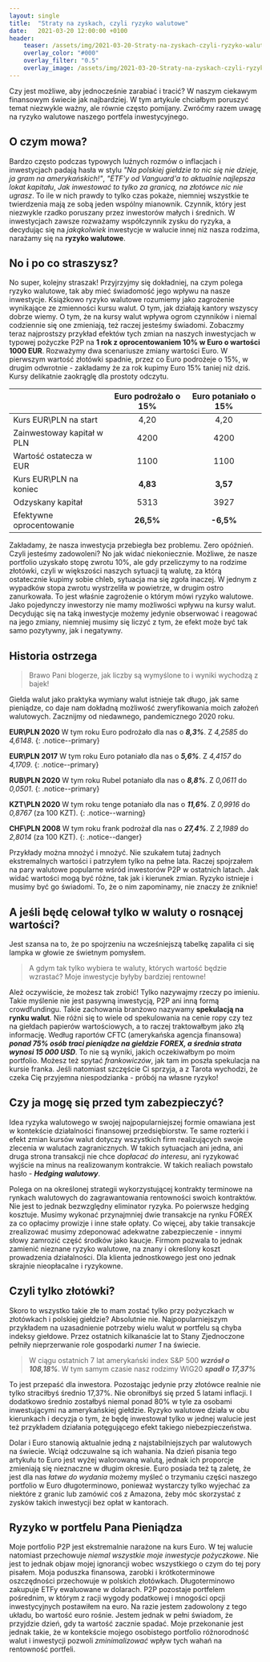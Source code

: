 ```yaml
---
layout: single
title:  "Straty na zyskach, czyli ryzyko walutowe"
date:   2021-03-20 12:00:00 +0100
header:
    teaser: /assets/img/2021-03-20-Straty-na-zyskach-czyli-ryzyko-walutowe/teaser.png
    overlay_color: "#000"
    overlay_filter: "0.5"
    overlay_image: /assets/img/2021-03-20-Straty-na-zyskach-czyli-ryzyko-walutowe/teaser.png
---
```


Czy jest możliwe, aby jednocześnie zarabiać i tracić? W naszym ciekawym finansowym świecie jak najbardziej. W tym artykule chciałbym poruszyć temat niezwykle ważny, ale równie często pomijany. Zwróćmy razem uwagę na ryzyko walutowe naszego portfela inwestycyjnego.

## O czym mowa?

Bardzo często podczas typowych luźnych rozmów o inflacjach i inwestycjach padają hasła w stylu *"Na polskiej giełdzie to nic się nie dzieje, ja gram na amerykańskich!"*, *"ETF'y od Vanguard'a to aktualnie najlepsza lokat kapitału*, *Jak inwestować to tylko za granicą, na złotówce nic nie ugrasz*. To ile w nich prawdy to tylko czas pokaże, niemniej wszystkie te twierdzenia mają ze sobą jeden wspólny mianownik. Czynnik, który jest niezwykle rzadko poruszany przez inwestorów małych i średnich. W inwestycjach zawsze rozważamy współczynnik zysku do ryzyka, a decydując się na *jakąkolwiek* inwestycje w walucie innej niż nasza rodzima, narażamy się na **ryzyko walutowe**.

## No i po co straszysz?
No super, kolejny straszak! Przyjrzyjmy się dokładniej, na czym polega ryzyko walutowe, tak aby mieć świadomość jego wpływu na nasze inwestycje. Książkowo ryzyko walutowe rozumiemy jako zagrożenie wynikające ze zmienności kursu walut. O tym, jak działają kantory wszyscy dobrze wiemy. O tym, że na kursy walut wpływa ogrom czynników i niemal codziennie się one zmieniają, też raczej jesteśmy świadomi. Zobaczmy teraz najprostszy przykład efektów tych zmian na naszych inwestycjach w typowej pożyczke P2P na **1 rok z oprocentowaniem 10% w Euro o wartości 1000 EUR**. Rozważymy dwa scenariusze zmiany wartości Euro. W pierwszym wartość złotówki spadnie, przez co Euro podrożeje o 15%, w drugim odwrotnie - zakładamy że za rok kupimy Euro 15% taniej niż dziś. Kursy delikatnie zaokrąglę dla prostoty odczytu.

| | Euro podrożało o 15% | Euro potaniało o 15%
|:------------|:-------------:|:-------------:|
| Kurs EUR\PLN na start | 4,20 | 4,20 |
| Zainwestoway kapitał w PLN | 4200 | 4200 |
| Wartość ostatecza w EUR | 1100 | 1100 |
| Kurs EUR\PLN na koniec | **4,83** | **3,57** |
| Odzyskany kapitał | 5313 | 3927 |
| Efektywne oprocentowanie | **26,5%** | **-6,5%** |

Zakładamy, że nasza inwestycja przebiegła bez problemu. Zero opóźnień. Czyli jesteśmy zadowoleni? No jak widać niekoniecznie. Możliwe, że nasze portfolio uzyskało stopę zwrotu 10%, ale gdy przeliczymy to na rodzime złotówki, czyli w większości naszych sytuacji tą walutę, za którą ostatecznie kupimy sobie chleb, sytuacja ma się zgoła inaczej. W jednym z wypadków stopa zwrotu wystrzeliła w powietrze, w drugim ostro zanurkowała. To jest właśnie zagrożenie o którym mówi ryzyko walutowe. Jako pojedynczy inwestorzy nie mamy możliwości wpływu na kursy walut. Decydując się na taką inwestycje możemy jedynie obserwować i reagować na jego zmiany, niemniej musimy się liczyć z tym, że efekt może być tak samo pozytywny, jak i negatywny.

## Historia ostrzega

> Brawo Pani blogerze, jak liczby są wymyślone to i wyniki wychodzą z bajek!

Giełda walut jako praktyka wymiany walut istnieje tak długo, jak same pieniądze, co daje nam dokładną możliwość zweryfikowania moich założeń walutowych. Zacznijmy od niedawnego, pandemicznego 2020 roku.

**EUR\PLN 2020** W tym roku Euro podrożało dla nas o ***8,3%***. Z *4,2585* do *4,6148*.
{: .notice--primary}

**EUR\PLN 2017** W tym roku Euro potaniało dla nas o ***5,6%***. Z *4,4157* do *4,1709*.
{: .notice--primary}

**RUB\PLN 2020** W tym roku Rubel potaniało dla nas o ***8,8%***. Z *0,0611* do *0,0501*.
{: .notice--primary}

**KZT\PLN 2020** W tym roku tenge potaniało dla nas o ***11,6%***. Z *0,9916* do *0,8767* (za 100 KZT).
{: .notice--warning}

**CHF\PLN 2008** W tym roku frank podrożał dla nas o ***27,4%***. Z *2,1989* do *2,8014* (za 100 KZT).
{: .notice--danger}

Przykłady można mnożyć i mnożyć. Nie szukałem tutaj żadnych ekstremalnych wartości i patrzyłem tylko na pełne lata. Raczej spojrzałem na pary walutowe popularne wśród inwestorów P2P w ostatnich latach. Jak widać wartości mogą być różne, tak jak i kierunek zmian. Ryzyko istnieje i musimy być go świadomi. To, że o nim zapominamy, nie znaczy że zniknie!

## A jeśli będę celował tylko w waluty o rosnącej wartości?

Jest szansa na to, że po spojrzeniu na wcześniejszą tabelkę zapaliła ci się lampka w głowie ze świetnym pomysłem. 

> A gdym tak tylko wybiera te waluty, których wartość będzie wzrastać? Moje inwestycje byłyby bardziej rentowne!

Ależ oczywiście, że możesz tak zrobić! Tylko nazywajmy rzeczy po imieniu. Takie myślenie nie jest pasywną inwestycją, P2P ani inną formą crowdfundingu. Takie zachowania branżowo nazywamy **spekulacją na rynku walut**. Nie różni się to wiele od spekulowania na cenie ropy czy tez na giełdach papierów wartościowych, a to raczej traktowałbym jako złą informację. Według raportów CFTC (amerykańska agencja finansowa) ***ponad 75% osób traci pieniądze na giełdzie FOREX, a średnia strata wynosi 15 000 USD***. To nie są wyniki, jakich oczekiwałbym po moim portfolio. Możesz też spytać *frankowiczów*, jak tam im poszła spekulacja na kursie franka. Jeśli natomiast szczęście Ci sprzyja, a z Tarota wychodzi, że czeka Cię przyjemna niespodzianka - próbój na własne ryzyko!

## Czy ja mogę się przed tym zabezpieczyć?

Idea ryzyka walutowego w swojej najpopularniejszej formie omawiana jest w kontekście działalności finansowej przedsiębiorstw. Te same rozterki i efekt zmian kursów walut dotyczy wszystkich firm realizujących swoje zlecenia w walutach zagranicznych. W takich sytuacjach ani jedna, ani druga strona transakcji nie chce *dopłacać do interesu*, ani ryzykować wyjście na minus na realizowanym kontrakcie. W takich realiach powstało hasło - ***Hedging walutowy***.

Polega on na określonej strategii wykorzystującej kontrakty terminowe na rynkach walutowych do zagrawantowania rentowności swoich kontraktów. Nie jest to jednak bezwzględny eliminator ryzyka. Po poierwsze hedging kosztuje. Musimy wykonać przynajmniej dwie transakcje na rynku FOREX za co opłacimy prowizje i inne stałe opłaty. Co więcej, aby takie transakcje zrealizować musimy zdeponować adekwatne zabezpieczenie - innymi słowy zamrozić część środków jako kaucje. Firmom pozwala to jednak zamienić nieznane ryzyko walutowe, na znany i określony koszt prowadzenia działalności. Dla klienta jednostkowego jest ono jednak skrajnie nieopłacalne i ryzykowne.

## Czyli tylko złotówki?

Skoro to wszystko takie złe to mam zostać tylko przy pożyczkach w złotówkach i polskiej giełdzie? Absolutnie nie. Najpopularniejszym przykładem na uzasadnienie potrzeby wielu walut w portfelu są chyba indeksy giełdowe. Przez ostatnich kilkanaście lat to Stany Zjednoczone pełniły nieprzerwanie role gospodarki *numer 1* na świecie.

> W ciągu ostatnich 7 lat amerykański index S&P 500 ***wzrósł o 108,18%***. W tym samym czasie nasz rodzimy WIG20 ***spadł o 17,37%***

To jest przepaść dla inwestora. Pozostając jedynie przy złotówce realnie nie tylko straciłbyś średnio 17,37%. Nie obroniłbyś się przed 5 latami inflacji. I dodatkowo średnio zostałbyś niemal ponad 80% w tyle za osobami inwestującymi na amerykańskiej giełdzie. Ryzyko walutowe działa w obu kierunkach i decyzja o tym, że będę inwestował tylko w jednej walucie jest też przykładem działania potęgującego efekt takiego niebezpieczeństwa.

<canvas id="indexes-chart" width="400" height="250"></canvas>
<script>
var ctx = document.getElementById('indexes-chart').getContext('2d');
var myChart = new Chart(ctx,
    {
        type: "line",
        data: {
            "labels": ["2014", "2015", "2016","2017","2018","2019","2020","2021"],
            "datasets":[{
                    "label": "S&P 500",
                    "data": [0, 11.29, 5.28, 24.84, 53.09, 43.08, 79.89, 108.18],
                    "fill": false,
                    "borderColor": "rgb(75, 192, 192)",
                    "lineTension": 0.1
                },
                {
                    "label": "WIG20",
                    "data": [0, -5.02, -25.77, -19.51, 1.33, -5.32, -9.5, -17.37],
                    "fill": false,
                    "borderColor": "rgb(90, 120, 192)",
                    "lineTension": 0.1
                }]
        },
        options: {
            plugins: {
              datalabels: {
                 display: false
              }
            },
            scales: {
                yAxes: [{
                    ticks: {
                        beginAtZero: true
                    }
                }]
            },
            title: {
                display: true,
                text: 'Procentowa zmiana indeksu wzdlędem pierwszego notowania z roku 2014'
            }
        }
    }
);
</script>


Dolar i Euro stanowią aktualnie jedną z najstabilniejszych par walutowych na świecie. Wciąż odczuwalne są ich wahania. Na dzień pisania tego artykułu to Euro jest wyżej walorowaną walutą, jednak ich proporcje zmieniają się nieznaczne w długim okresie. Euro posiada też tą zaletę, że jest dla nas *łatwe do wydania* możemy myśleć o trzymaniu części naszego portfolio w Euro długoterminowo, ponieważ wystarczy tylko wyjechać za niektóre z granic lub zamówić coś z Amazona, żeby móc skorzystać z zysków takich inwestycji bez opłat w kantorach.

## Ryzyko w portfelu Pana Pieniądza

Moje portfolio P2P jest ekstremalnie narażone na kurs Euro. W tej walucie natomiast przechowuje *niemal wszystkie moje inwestycje pożyczkowe*. Nie jest to jednak objaw mojej ignorancji wobec wszystkiego o czym do tej pory pisałem. Moja poduszka finansowa, zarobki i krótkoterminowe oszczędności przechowuje w polskich złotówkach. Długoterminowo zakupuje ETFy ewaluowane w dolarach. P2P pozostaje portfelem pośrednim, w którym z racji wygody podatkowej i mnogości opcji inwestycyjnych postawiłem na euro. Na razie jestem zadowolony z tego układu, bo wartość euro rośnie. Jestem jednak w pełni świadom, że przyjdzie dzień, gdy ta wartość zacznie spadać. Moje przekonanie jest jednak takie, że w kontekście mojego osobistego portfolio różnorodność walut i inwestycji pozwoli *zminimalizować* wpływ tych wahań na rentowność portfeli.
